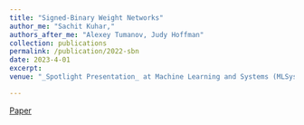 ```yaml
---
title: "Signed-Binary Weight Networks"
author_me: "Sachit Kuhar,"
authors_after_me: "Alexey Tumanov, Judy Hoffman"
collection: publications
permalink: /publication/2022-sbn
date: 2023-4-01
excerpt: 
venue: "_Spotlight Presentation_ at Machine Learning and Systems (MLSys), On-Device Intelligence"

---
```

<!-- This paper is about the number 2. The number 3 is left for future work. -->

[Paper]()

<!-- Recommended citation: Your Name, You. (2010). "Paper Title Number 2." <i>Journal 1</i>. 1(2). -->
